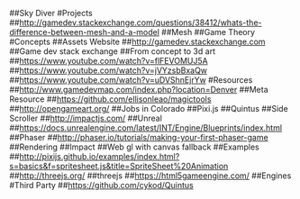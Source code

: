 ##Sky Diver
#Projects
##http://gamedev.stackexchange.com/questions/38412/whats-the-difference-between-mesh-and-a-model
##Mesh
##Game Theory
#Concepts
##Assets Website
##http://gamedev.stackexchange.com
##Game dev stack exchange
##From concept to 3d art
##https://www.youtube.com/watch?v=flFEVOMUJ5A
##https://www.youtube.com/watch?v=jVYzsbBxaQw
##https://www.youtube.com/watch?v=uDVShnEjrYw
#Resources
##http://www.gamedevmap.com/index.php?location=Denver
##Meta Resource
##https://github.com/ellisonleao/magictools
##http://opengameart.org/
##Jobs in Colorado
##Pixi.js
##Quintus
##Side Scroller
##http://impactjs.com/
##Unreal
##https://docs.unrealengine.com/latest/INT/Engine/Blueprints/index.html
##Phaser
##http://phaser.io/tutorials/making-your-first-phaser-game
##Rendering
##Impact
##Web gl with canvas fallback
##Examples
##http://pixijs.github.io/examples/index.html?s=basics&f=spritesheet.js&title=SpriteSheet%20Animation
##http://threejs.org/
##threejs
##https://html5gameengine.com/
##Engines
#Third Party
##https://github.com/cykod/Quintus
